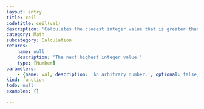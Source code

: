 ```yaml
---
layout: entry
title: ceil
codetitle: ceil(val)
description: 'Calculates the closest integer value that is greater than or equal to the value of the parameter. For example, `ceil(9.03)` returns the value `10`.'
category: Math
subcategory: Calculation
returns:
    name: null
    description: 'The next highest integer value.'
    type: [Number]
parameters:
    - {name: val, description: 'An arbitrary number.', optional: false, type: [Number]}
kind: function
todo: null
examples: []

---
```

